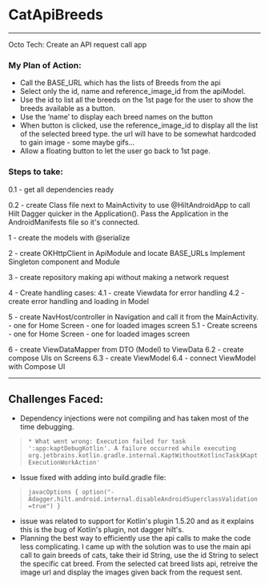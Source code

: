 # CatApiBreeds
------------------
Octo Tech: Create an API request call app

### My Plan of Action:
- Call the BASE_URL which has the lists of Breeds from the api
- Select only the id, name and reference_image_id from the apiModel.
- Use the id to list all the breeds on the 1st page for the user to show the breeds available as a button.
- Use the ‘name’ to display each breed names on the button
- When button is clicked, use the reference_image_id to display all the list of the selected breed type. the url will have to be somewhat hardcoded to gain image - some maybe gifs…
- Allow a floating button to let the user go back to 1st page.

### Steps to take:
0.1 - get all dependencies ready

0.2 - create Class file next to MainActivity to use @HiltAndroidApp to call Hilt Dagger quicker in the Application().
  Pass the Application in the AndroidManifests file so it's connected.

1 - create the models with @serialize

2 - create OKHttpClient in ApiModule and locate BASE_URLs
  Implement Singleton component and Module

3 - create repository
	making api without making a network request

4 - Create handling cases:
4.1 - create Viewdata for error handling 
4.2 - create error handling and loading in Model

5 - create NavHost/controller in Navigation and call it from the MainActivity.
	- one for Home Screen
	- one for loaded images screen
5.1 - Create screens
 	- one for Home Screen
	- one for loaded images screen

6 - create ViewDataMapper from DTO (Model) to ViewData
6.2 - create compose UIs on Screens
6.3 - create ViewModel
6.4 - connect ViewModel with Compose UI


------
## Challenges Faced:
- Dependency injections were not compiling and has taken most of the time debugging. 
>`* What went wrong: Execution failed for task ':app:kaptDebugKotlin'.
> A failure occurred while executing org.jetbrains.kotlin.gradle.internal.KaptWithoutKotlincTask$KaptExecutionWorkAction'`
- Issue fixed with adding into build.gradle file: 
> `javacOptions { option("-Adagger.hilt.android.internal.disableAndroidSuperclassValidation=true") }`
- issue was related to support for Kotlin's plugin 1.5.20 and as it explains this is the bug of Kotlin's plugin, not dagger hilt's.
- Planning the best way to efficiently use the api calls to make the code less complicating.
	I came up with the solution was to use the main api call to gain breeds of cats, take their id String, use the id String to select the specific cat breed. From the selected cat breed lists api, retreive the image url and display the images given back from the request sent.
